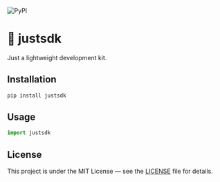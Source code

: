 ![PyPI](https://img.shields.io/pypi/v/justsdk)

# 🌊 justsdk

Just a lightweight development kit.

## Installation
```bash
pip install justsdk
```

## Usage
```python
import justsdk
```

## License
This project is under the MIT License — see the [LICENSE](https://raw.githubusercontent.com/eesuhn/eesuhn-sdk/refs/heads/main/LICENSE) file for details.

